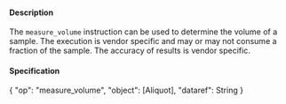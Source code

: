 #### **Description**
The `measure_volume` instruction can be used to determine the volume of a sample.
The execution is vendor specific and may or may not consume a fraction of the sample. The accuracy of results is vendor specific.

#### **Specification**
{
  "op": "measure_volume",
  "object": [Aliquot],
  "dataref": String
}
